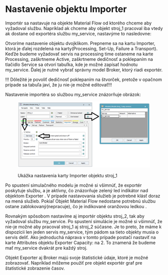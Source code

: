 # Nastavenie objektu Importer

Importér sa nastavuje na objekte Material Flow od ktorého chceme aby vyžadoval službu. Napríklad ak chceme aby objekt stroj\_1 pracoval iba vtedy ak dostane od exportéra službu my\_service, nastavýme to nasledovne:

Otvoríme nastavenie objektu dvojklikom. Prepneme sa na kartu Importer, ktorá je ďalej rozdelená na karty(Processing, Set-Up, Failure a Transport). Keďže budeme vyžadovať servis na processing time ostaneme na karte Processing, zaškrtneme Active, zaškrtneme dedičnosť a poklepaním na tlačidlo Service sa otvorí tabuľka, kde je možné zapísať hodnotu my\_service. Ďalej je nutné vybrať správny model Broker, ktorý riadi exportér.

!!! Dôležité je povoliť dedičnosť poklepaním na štvorček, pretože v opačnom prípade sa tabuľa javí, že ju nie-je možné editovať!!!

Nastavenie importéra so službou my\_service znázorňuje obrázok:

<figure><img src="../.gitbook/assets/importer_stroj.png" alt=""><figcaption><p>Ukážka nastavenia karty Importer objektu stroj_1</p></figcaption></figure>

Po spustení simulačného modelu je možné si všimnúť, že exportér poskytuje službu, a je aktívny, čo znázorňuje zelený led indikátor nad objektom Exporter  . V prípade nastavovania služieb je potrebné klásť doraz na mená služieb. Pokiaľ Objekt Material Flow nedostane potrebnú službu ostane zablokovaný(nepracuje), čo je indikované oranžovou ledkou .

Rovnakým spôsobom nastavíme aj importér objektu stroj\_2, tak aby vyžadoval službu my\_service. Po spustení simulácie je možné si všimnúť, že nie-je možné aby pracoval stroj\_1 aj stroj\_2 súčasne. Je to preto, že máme k dispozícii len jeden servis my\_service, tým pádom sa tieto objekty musia o servis deliť. Ako jednoduchá náprava v tomto prípade postačí nastaviť na karte Attributes objektu Exporter Capacity: na 2. To znamená že budeme mať my\_service dvakrát pre každý stroj.

Objekt Exporter aj Broker majú svoje štatistické údaje, ktoré je možné zobrazovať. Napríklad môžeme použiť pre objekt exportér graf pre štatistické zobrazenie časov.
